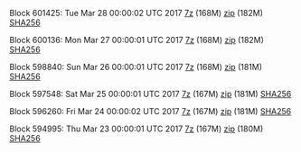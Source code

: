 Block 601425: Tue Mar 28 00:00:02 UTC 2017 [7z](https://transfer.sh/eo7J1/bootstrap.dat.20170328.7z) (168M) [zip](https://transfer.sh/urBhm/bootstrap.dat.20170328.zip) (182M) [SHA256](https://transfer.sh/12XUTy/sha256.txt)

Block 600136: Mon Mar 27 00:00:01 UTC 2017 [7z](https://transfer.sh/bKqmi/bootstrap.dat.20170327.7z) (168M) [zip](https://transfer.sh/Nqu5C/bootstrap.dat.20170327.zip) (182M) [SHA256](https://transfer.sh/11PZzi/sha256.txt)

Block 598840: Sun Mar 26 00:00:01 UTC 2017 [7z](https://transfer.sh/vWZIF/bootstrap.dat.20170326.7z) (168M) [zip](https://transfer.sh/bbeS4/bootstrap.dat.20170326.zip) (181M) [SHA256](https://transfer.sh/D830K/sha256.txt)

Block 597548: Sat Mar 25 00:00:01 UTC 2017 [7z](https://transfer.sh/JuwiN/bootstrap.dat.20170325.7z) (167M) [zip](https://transfer.sh/WHCo8/bootstrap.dat.20170325.zip) (181M) [SHA256](https://transfer.sh/XgIXW/sha256.txt)

Block 596260: Fri Mar 24 00:00:02 UTC 2017 [7z](https://transfer.sh/pKjMC/bootstrap.dat.20170324.7z) (167M) [zip](https://transfer.sh/cBka4/bootstrap.dat.20170324.zip) (181M) [SHA256](https://transfer.sh/bXIqr/sha256.txt)

Block 594995: Thu Mar 23 00:00:01 UTC 2017 [7z](https://transfer.sh/vKL4i/bootstrap.dat.20170323.7z) (167M) [zip](https://transfer.sh/KUhwg/bootstrap.dat.20170323.zip) (180M) [SHA256](https://transfer.sh/LWlQ1/sha256.txt)
